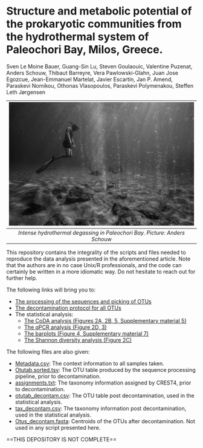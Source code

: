 # Structure and metabolic potential of the prokaryotic communities from the hydrothermal system of Paleochori Bay, Milos, Greece.
Sven Le Moine Bauer, Guang-Sin Lu, Steven Goulaouic, Valentine Puzenat, Anders Schouw, Thibaut Barreyre, Vera Pawlowski-Glahn, Juan Jose Egozcue, Jean-Emmanuel Martelat, Javier Escartin, Jan P. Amend, Paraskevi Nomikou, Othonas Vlasopoulos, Paraskevi Polymenakou, Steffen Leth Jørgensen


| ![](Picture_bubles.jpg) | 
|:--:| 
| *Intense hydrothermal degassing in Paleochori Bay. Picture: Anders Schouw* |


This repository contains the integrality of the scripts and files needed to reproduce the data analysis presented in the aforementioned article. Note that the authors are in no case Unix/R professionals, and the code can certainly be written in a more idiomatic way. Do not hesitate to reach out for further help. 

The following links will bring you to:
- [The processing of the sequences and picking of OTUs](Pipeline%20explanations.md)
- [The decontamination protocol for all OTUs](Decontamination_pipeline.md)
- The statistical analysis: 
  - [The CoDA analysis (Figures 2A, 2B, 5, Supplementary material 5)](CoDA_analysis.md)
  - [The qPCR analysis (Figure 2D, 3)](qPCR_analysis.md)
  - [The barplots (Figure 4, Supplementary material 7)](Barplots.md)
  - [The Shannon diversity analysis (Figure 2C)](Shannon_analysis.md)

The following files are also given:
- [Metadata.csv](Metadata.csv): The context information to all samples taken.
- [Otutab.sorted.tsv](Otutab.sorted.tsv): The OTU table produced by the sequence processing pipeline, prior to decontamination.
- [assignments.txt](assignments.txt): The taxonomy information assigned by CREST4, prior to decontamination.
- [otutab_decontam.csv](otutab_decontam.csv): The OTU table post decontamination, used in the statistical analysis.
- [tax_decontam.csv](tax_decontam.csv): The taxonomy information post decontamination, used in the statistical analysis.
- [Otus_decontam.fasta](Otus_decontam.fasta): Centroids of the OTUs after decontamination. Not used in any script presented here.

==THIS DEPOSITORY IS NOT COMPLETE==
